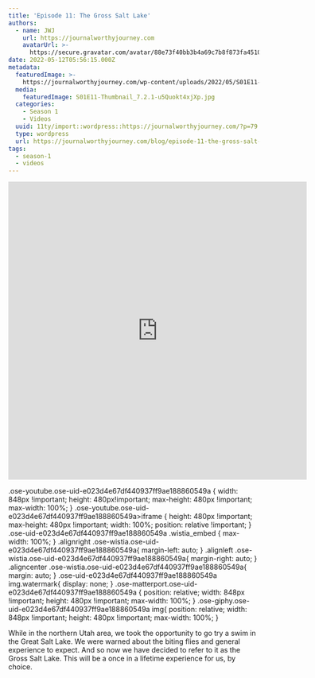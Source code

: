 ```yaml
---
title: 'Episode 11: The Gross Salt Lake'
authors:
  - name: JWJ
    url: https://journalworthyjourney.com
    avatarUrl: >-
      https://secure.gravatar.com/avatar/88e73f40bb3b4a69c7b8f873fa45104dd6dcbac157ec972498c06986de5efbaa?s=96&d=mm&r=g
date: 2022-05-12T05:56:15.000Z
metadata:
  featuredImage: >-
    https://journalworthyjourney.com/wp-content/uploads/2022/05/S01E11-Thumbnail_7.2.1.jpg
  media:
    featuredImage: S01E11-Thumbnail_7.2.1-u5Quokt4xjXp.jpg
  categories:
    - Season 1
    - Videos
  uuid: 11ty/import::wordpress::https://journalworthyjourney.com/?p=79
  type: wordpress
  url: https://journalworthyjourney.com/blog/episode-11-the-gross-salt-lake/
tags:
  - season-1
  - videos
---
```

<iframe loading="lazy" allowfullscreen="true" title="The Gross Salt Lake | Episode 11 | Full Time RV Travels" width="600" height="600" src="https://www.youtube.com/embed/TbnTKefXKP0?feature=oembed&amp;color=red&amp;rel=1&amp;controls=1&amp;fs=1&amp;iv_load_policy=0&amp;autoplay=0&amp;modestbranding=0&amp;cc_load_policy=0&amp;playsinline=1" frameborder="0" allow="accelerometer; encrypted-media;accelerometer;autoplay;clipboard-write;gyroscope;picture-in-picture clipboard-write; encrypted-media; gyroscope; picture-in-picture; web-share" referrerpolicy="strict-origin-when-cross-origin"></iframe>

.ose-youtube.ose-uid-e023d4e67df440937ff9ae188860549a { width: 848px !important; height: 480px!important; max-height: 480px !important; max-width: 100%; } .ose-youtube.ose-uid-e023d4e67df440937ff9ae188860549a>iframe { height: 480px !important; max-height: 480px !important; width: 100%; position: relative !important; } .ose-uid-e023d4e67df440937ff9ae188860549a .wistia\_embed { max-width: 100%; } .alignright .ose-wistia.ose-uid-e023d4e67df440937ff9ae188860549a{ margin-left: auto; } .alignleft .ose-wistia.ose-uid-e023d4e67df440937ff9ae188860549a{ margin-right: auto; } .aligncenter .ose-wistia.ose-uid-e023d4e67df440937ff9ae188860549a{ margin: auto; } .ose-uid-e023d4e67df440937ff9ae188860549a img.watermark{ display: none; } .ose-matterport.ose-uid-e023d4e67df440937ff9ae188860549a { position: relative; width: 848px !important; height: 480px !important; max-width: 100%; } .ose-giphy.ose-uid-e023d4e67df440937ff9ae188860549a img{ position: relative; width: 848px !important; height: 480px !important; max-width: 100%; }

While in the northern Utah area, we took the opportunity to go try a swim in the Great Salt Lake. We were warned about the biting flies and general experience to expect. And so now we have decided to refer to it as the Gross Salt Lake. This will be a once in a lifetime experience for us, by choice.